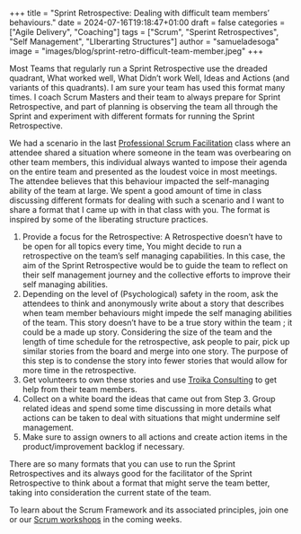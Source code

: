 +++
title = "Sprint Retrospective: Dealing with difficult team members’ behaviours."
date = 2024-07-16T19:18:47+01:00
draft = false
categories = ["Agile Delivery", "Coaching"]
tags = ["Scrum", "Sperint Retrospectives", "Self Management", "LIberarting Structures"]
author =  "samueladesoga"
image = "images/blog/sprint-retro-difficult-team-member.jpeg"
+++

Most Teams that regularly run a Sprint Retrospective use the dreaded quadrant, What worked well, What Didn’t work Well, Ideas and Actions (and variants of this quadrants). I am sure your team has used this format many times. I coach Scrum Masters and their team to always prepare for Sprint Retrospective, and part of planning is observing the team all through the Sprint and experiment with different formats for running the Sprint Retrospective.

We had a scenario in the last [Professional Scrum Facilitation](https://www.valuehut.co/services/training/professional-scrum-facilitation-skills) class where an attendee shared a situation where someone in the team was overbearing on other team members, this individual always wanted to impose their agenda on the entire team and presented as the loudest voice in most meetings. The attendee believes that this behaviour impacted the self-managing ability of the team at large. We spent a good amount of time in class discussing different formats for dealing with such a scenario and I want to share a format that I came up with in that class with you. The format is inspired by some of the liberating structure practices.


1. Provide a focus for the Retrospective: A Retrospective doesn’t have to be open for all topics every time, You might decide to run a retrospective on the team’s self managing capabilities. In this case, the aim of the Sprint Retrospective would be to guide the team to reflect on their self management journey and the collective efforts to improve their self managing abilities.
2. Depending on the level of (Psychological) safety in the room, ask the attendees to think and anonymously write about a story that describes  when team member behaviours might impede the self managing abilities of the team. This story doesn’t have to be a true story within the team ; it could be a made up story. Considering the size of the team and the length of time schedule for the retrospective, ask people to pair, pick up similar stories from the board and merge into one story. The purpose of this step is to condense the story into fewer stories that would allow for more time in the retrospective.
3. Get volunteers to own these stories and use [Troika Consulting](https://www.liberatingstructures.com/8-troika-consulting/) to get help from their team members. 
4. Collect on a white board the ideas that came out from Step 3. Group related ideas and spend some time discussing in more details what actions can be taken to deal with situations that might undermine self management.
5. Make sure to assign owners to all actions and create action items in the product/improvement backlog if necessary.


There are so many formats that you can use to run the Sprint Retrospectives and its always good for the facilitator of the Sprint Retrospective to think about a format that might serve the team better, taking into consideration the current state of the team.

To learn about the Scrum Framework and its associated principles, join one or our [Scrum workshops](https://www.valuehut.co/services/training/professional-scrum-master) in the coming weeks.
